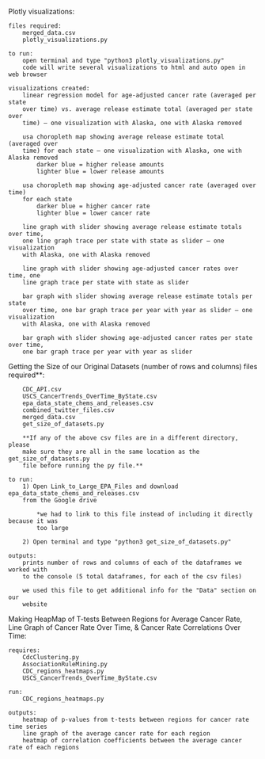 Plotly visualizations:

    files required:
        merged_data.csv
        plotly_visualizations.py

    to run:
        open terminal and type "python3 plotly_visualizations.py"
        code will write several visualizations to html and auto open in web browser

    visualizations created:
        linear regression model for age-adjusted cancer rate (averaged per state
        over time) vs. average release estimate total (averaged per state over
        time) – one visualization with Alaska, one with Alaska removed

        usa choropleth map showing average release estimate total (averaged over
        time) for each state – one visualization with Alaska, one with Alaska removed
            darker blue = higher release amounts
            lighter blue = lower release amounts

        usa choropleth map showing age-adjusted cancer rate (averaged over time)
        for each state
            darker blue = higher cancer rate
            lighter blue = lower cancer rate

        line graph with slider showing average release estimate totals over time,
        one line graph trace per state with state as slider – one visualization
        with Alaska, one with Alaska removed

        line graph with slider showing age-adjusted cancer rates over time, one
        line graph trace per state with state as slider

        bar graph with slider showing average release estimate totals per state
        over time, one bar graph trace per year with year as slider – one visualization
        with Alaska, one with Alaska removed

        bar graph with slider showing age-adjusted cancer rates per state over time,
        one bar graph trace per year with year as slider
        
Getting the Size of our Original Datasets (number of rows and columns) files required**:
    
        CDC_API.csv
        USCS_CancerTrends_OverTime_ByState.csv
        epa_data_state_chems_and_releases.csv
        combined_twitter_files.csv
        merged_data.csv
        get_size_of_datasets.py
        
        **If any of the above csv files are in a different directory, please
        make sure they are all in the same location as the get_size_of_datasets.py
        file before running the py file.**
        
    to run:
        1) Open Link_to_Large_EPA_Files and download epa_data_state_chems_and_releases.csv
        from the Google drive
        
            *we had to link to this file instead of including it directly because it was
            too large
        
        2) Open terminal and type "python3 get_size_of_datasets.py"
        
    outputs:
        prints number of rows and columns of each of the dataframes we worked with
        to the console (5 total dataframes, for each of the csv files)
        
        we used this file to get additional info for the "Data" section on our
        website
      
Making HeapMap of T-tests Between Regions for Average Cancer Rate, Line Graph of Cancer Rate Over Time, & Cancer Rate Correlations Over Time:
    
    requires:
        CdcClustering.py
        AssociationRuleMining.py
        CDC_regions_heatmaps.py
        USCS_CancerTrends_OverTime_ByState.csv
        
    run:
        CDC_regions_heatmaps.py
    
    outputs:
        heatmap of p-values from t-tests between regions for cancer rate time series
        line graph of the average cancer rate for each region
        heatmap of correlation coefficients between the average cancer rate of each regions
        



    
